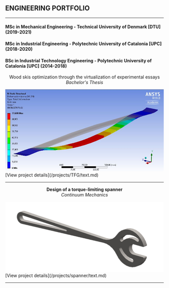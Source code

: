 ## ENGINEERING PORTFOLIO
---


#### MSc in Mechanical Engineering - Technical University of Denmark [DTU] (2019-2021)

#### MSc in Industrial Engineering - Polytechnic University of Catalonia [UPC] (2018-2020)

#### BSc in Industrial Technology Engineering - Polytechnic University of Catalonia [UPC] (2014-2018)
<p style="text-align:center;">Wood skis optimization through the virtualization of experimental essays <br><i> Bachelor's Thesis</i></p>
<img src="images/TFG_cover.JPG?raw=true"/>
[View project details](/projects/TFG/text.md)

---
<p style="text-align:center;"><b>Design of a torque-limiting spanner </b><br><i> Continuum Mechanics</i></p>
<img src="images/Spanner_cover.png?raw=true"/>
[View project details](/projects/spanner/text.md)

---
